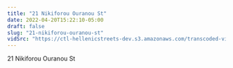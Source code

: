 ```yaml
---
title: "21 Nikiforou Ouranou St"
date: 2022-04-20T15:22:10-05:00
draft: false
slug: "21-nikiforou-ouranou-st"
vidSrc: "https://ctl-hellenicstreets-dev.s3.amazonaws.com/transcoded-videos/21%20Nikiforou%20Ouranou%20St.%20-%208%20Nikiforou%20Ouranou%20St-.mp4"
---
```


21 Nikiforou Ouranou St
